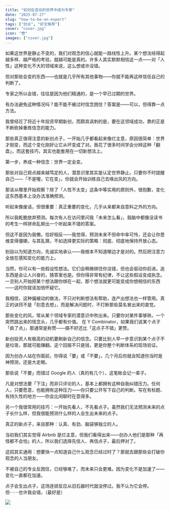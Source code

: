 ```yaml
---
title: "如何在变动的世界中成为专家"
date: "2025-07-27"
slug: "how-to-be-an-expert"
tags: ["创业", "好文推荐"]
cover: "cover.jpg"
icon: "😎"
images: ["cover.jpg"]
---
```

如果这世界是静止不变的，我们对观念的信心就能一路线性上升。某个想法经得起越多样、越严格的考验，就越可能是真的。许多人其实默默相信这一点——对「人性」这种变化不大的领域来说，这么想或许没错。



但对那些会变的东西——也就是几乎所有其他事物——你就不能再这样信任自己的判断了。



专家之所以会错，往往是因为他们精通的，是一个早已过期的世界。



有办法避免这种情况吗？能不能不被过时信念困住？答案是——可以，但得靠一点方法。



我曾经花了将近十年投资早期新创，而颇具讽刺的是，要在这领域成功，靠的正是不断砍掉重练信念的能力。



那些真正值得注意的新创点子，一开始几乎都看起来像烂主意，原因很简单：世界才刚变，而这个变化刚好让它从坏变成了对。我花了很多时间学会分辨这种「翻盘」，而这套技巧，其实也能套用在一切新想法上。



第一步，养成一种信念：世界一定会变。



那些对自己观点越来越笃定的人，潜意识里其实是认定世界静止。只要你不时提醒自己——「不是喔，它在变」，你就会开始训练自己去嗅出风的方向。



那该从哪里开始观察？除了「人性不太变」这条中等实用的原则外，很抱歉，变化这东西基本上没办法准确预测。



听起来像废话，但很重要：真正重要的变化，几乎从来都来自意料之外的方向。



所以我乾脆放弃预测。每次有人在访问里问我「未来怎么看」，我脑中都像没读书的考生一样拼命乱掰出一个听起来不错的答案。



但这不是因为我懒。恰好相反——我觉得，预测未来不但命中率可怜，还会让你思维变得僵硬。与其乱猜，不如选择更实际的策略：彻底、彻底地保持开放心态。



别自以为知道方向，先诚实地承认——我根本不知道哪边才是对的。然后把注意力全放在感知变化的能力上。



当然，你可以有一些假设性想法。它们会稍微绑住你没错，但也会驱动你前进。追东西是会让人兴奋的，猜答案也是。但你得非常有纪律，不让这些假设变成执念。
一旦别人开始把某个想法跟你绑在一起，那个想法就更可能变成你想相信的东西——这时你就该加倍怀疑它。



我相信，这种偏被动的做法，不只对判断想法有帮助，连产出想法也一样管用。真正的诀窍不是「刻意去想」，而是解决问题时，不打断那些莫名冒出来的直觉。



那些变化的风，常从某个领域专家的潜意识中吹出来。只要你对某件事够熟，一个突然跳出来的怪念头，几乎都有价值。
在 Y Combinator，如果我们说某个点子「疯了点」，那通常是称赞——搞不好还比「这点子不错」更赞。



新创投资人有极高的动机要刷新自己的信念。只要比别人早一步意识到某个点子不是垃圾，那就可能赚翻。这个回报不只是钱，更是你整个判断体系的现场验证。



因为创办人站在你面前，你得说「要」或「不要」，几个月后你就会知道你当时是神预测，还是大走眼。



那些说「不要」而错过 Google 的人（真的有几个），这笔帐会记一辈子。



凡是对想法要「下注」而非只评论的人，基本上都拥有这种自我纠错压力。任何人，只要愿意，也能拥有这种压力——你只要公开写下自己的判断。写在有标题、有持久性的地方——你会比闲聊时在意得多。



另一个我很常用的技巧：一开始先看人，不先看点子。虽然我们无法预测未来的点子长什么样，但我很能预测什么样的人会生出未来的点子。



真正的新点子，来自那种：认真、有劲、脑袋够独立的人。



当初我们其实觉得 Airbnb 是烂主意，但我们看得出来——创办人他们是那种「再怪都不会怕」的人，所以我们选择先信人、再信点子，最后押对了。



这招其实通用：想要快一点知道自己什么观念已经过时了？那就去跟那些会打破你观念的人当朋友。



不被自己的专业反困住，已经够难了，而未来只会更难。因为变化不是加速了——变化一直都在加速。



点子会生出点子，这场连锁反应从旧石器时代就没停过。我不认为它会停。
但⋯⋯也许我会错。（最好是）




![](https://prod-files-secure.s3.us-west-2.amazonaws.com/112d0858-5090-4d34-a606-b75eb8d65fd2/46476355-9cf3-4e99-9b7a-3531bc426380/1000202064.png?X-Amz-Algorithm=AWS4-HMAC-SHA256&X-Amz-Content-Sha256=UNSIGNED-PAYLOAD&X-Amz-Credential=ASIAZI2LB4666Q5BNMUK%2F20250830%2Fus-west-2%2Fs3%2Faws4_request&X-Amz-Date=20250830T041436Z&X-Amz-Expires=3600&X-Amz-Security-Token=IQoJb3JpZ2luX2VjEHQaCXVzLXdlc3QtMiJGMEQCIHLhWY8rRIpRi%2Frbnu9rPmOMUBknFbJUqLSXZBOmRfQjAiArMZIiUKuD0DLUfrruiTVujWgm5gFbmcf4a3SWdpXg4yqIBAjM%2F%2F%2F%2F%2F%2F%2F%2F%2F%2F8BEAAaDDYzNzQyMzE4MzgwNSIM2AVraUOF9FRQIMDbKtwD6Mm3KigyElmyPSwbRKR2MUGlv0jXpbRkoyXwscCg0Nwjyq6BpNtEsSbH2HMzNxOIEmktdx%2BpvSIdfLYCgPzkyg8BUPup%2FKwdM8WBZvnArDxK%2B%2BL13vShsB1dCbu%2B02arVpCb3Fwp4GHMsjjVtaCPdOhxyA9A8ai5ru9pCb0HkL60Yegueox8Co22JMO5DvVDbLazAGHOQNk3QLFnKXqByXtLGN32ZTW3Grxh7MENm35hj3ZBiWMN4S3mjDbY0fFDIucYZhnk5V0ajm8pCcjfnH1VN6AdJ84Lto%2BQW%2BtA9esuI3uSbGC4gshc%2BxXjKoeSN6%2FEeF1WmdcVa0qHGt%2FYyuAV54nsmb8Efc2dqarI18Gcq1NbBL%2FrCJ0LrdTGaB3jbyQzXdUh3AZjJN5Ag1nKo8sE3z5efgcp8itos1RzN4O%2FVz9XLxrWsvbvkgBddXNwRuRMFC5BilcnIg5ALSpKGDjcSG%2FFeNDoa%2BPPXB82OsOCEHn6uqLq%2B1e9v9J49ycn6OiOR%2FS8t%2BvbonhZXmC8WMCjH92DdhqTS0%2BTc1q2ae2Q38qm5Ekx3lkvwXuA28eLrptgixi5fh05KwPvVoLujNuHBx2OHE3Ew8wrRZQV43LUFb%2B2bvRGyPjbx5wwwdvJxQY6pgFTOPfk8KOfoKtZ10HCfmErKY7nM3MaU%2B9zCHwySQJZs5zEZT3f2H46j%2Bhb6J1XeqDtQft%2B4%2Fu%2F8fu1yDhjQIX0BUZSvSHNtZf2g8DiwCk9XSJySli73o7%2Bx4ow38udNh0XfsYO32vuOLsySQY81%2BCCRQ%2B%2FM6WMrl8BIAEoHxY%2BPiLeJ%2Fxyx6mz%2BW5brp89zEHEt0jKPGu64LcnDJ6Uj2L83FrUwbQp&X-Amz-Signature=a28931459284e116f16c3f324c054a4633c9c8ee105b78f9383b35316bd2dbfd&X-Amz-SignedHeaders=host&x-amz-checksum-mode=ENABLED&x-id=GetObject)

